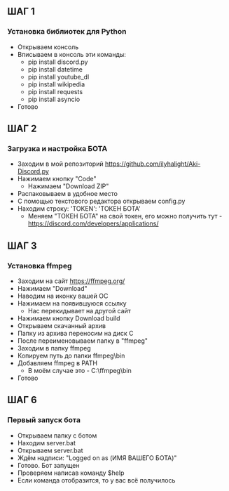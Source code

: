 ## ШАГ 1
### Установка библиотек для Python
- Открываем консоль
- Вписываем в консоль эти команды:
  - pip install discord.py
  - pip install datetime
  - pip install youtube_dl
  - pip install wikipedia
  - pip install requests
  - pip install asyncio
- Готово

## ШАГ 2
### Загрузка и настройка БОТА
- Заходим в мой репозиторий https://github.com/ilyhalight/Aki-Discord.py
- Нажимаем кнопку "Code"
  - Нажимаем "Download ZIP"
- Распаковываем в удобное место
- С помощью текстового редактора открываем config.py
- Находим строку: 'TOKEN': 'ТОКЕН БОТА'
  - Меняем "ТОКЕН БОТА" на свой токен, его можно получить тут - https://discord.com/developers/applications/

  
## ШАГ 3
### Установка ffmpeg
- Заходим на сайт https://ffmpeg.org/
- Нажимаем "Download"
- Наводим на иконку вашей ОС
- Нажимаем на появившуюся ссылку
  - Нас перекидывает на другой сайт
- Нажимаем кнопку Download build
- Открываем скачанный архив
- Папку из архива переносим на диск С
- После переименовываем папку в "ffmpeg"
- Заходим в папку ffmpeg
- Копируем путь до папки ffmpeg\bin
- Добавляем ffmpeg в PATH
  - В моём случае это - С:\ffmpeg\bin
- Готово

## ШАГ 6
### Первый запуск бота
- Открываем папку с ботом
- Находим server.bat
- Открываем server.bat
- Ждём надписи: "Logged on as (ИМЯ ВАШЕГО БОТА)"
- Готово. Бот запущен
- Проверяем написав команду $help
- Если команда отобразится, то у вас всё получилось









